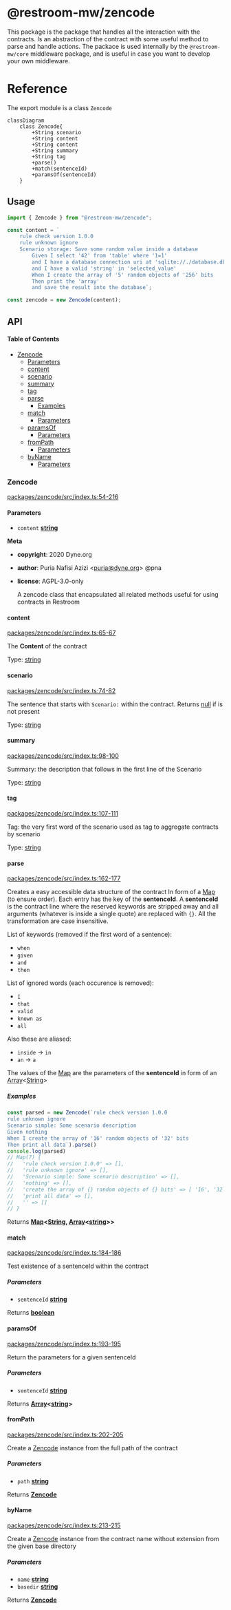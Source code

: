 # @restroom-mw/zencode

This package is the package that handles all the interaction with the contracts.
Is an abstraction of the contract with some useful method to parse and handle actions.
The packace is used internally by the `@restroom-mw/core` middleware package, and is
useful in case you want to develop your own middleware.

# Reference

The export module is a class `Zencode`

```mermaid
classDiagram
    class Zencode{
        +String scenario
        +String content
        +String content
        +String summary
        +String tag
        +parse()
        +match(sentenceId)
        +paramsOf(sentenceId)
    }
```

## Usage

```js
import { Zencode } from "@restroom-mw/zencode";

const content = `
    rule check version 1.0.0
    rule unknown ignore
    Scenario storage: Save some random value inside a database
        Given I select '42' from 'table' where '1=1'
        and I have a database connection uri at 'sqlite://./database.db'
        and I have a valid 'string' in 'selected_value'
        When I create the array of '5' random objects of '256' bits
        Then print the 'array'
        and save the result into the database`;

const zencode = new Zencode(content);
```

## API

<!-- Generated by documentation.js. Update this documentation by updating the source code. -->

#### Table of Contents

*   [Zencode](#zencode)
    *   [Parameters](#parameters)
    *   [content](#content)
    *   [scenario](#scenario)
    *   [summary](#summary)
    *   [tag](#tag)
    *   [parse](#parse)
        *   [Examples](#examples)
    *   [match](#match)
        *   [Parameters](#parameters-1)
    *   [paramsOf](#paramsof)
        *   [Parameters](#parameters-2)
    *   [fromPath](#frompath)
        *   [Parameters](#parameters-3)
    *   [byName](#byname)
        *   [Parameters](#parameters-4)

### Zencode

[packages/zencode/src/index.ts:54-216](https://github.com/dyne/restroom-mw/blob/d4e769cd5a81cacf3db515f0ee271b1d4dd298e0/packages/zencode/src/index.ts#L54-L216 "Source code on GitHub")

#### Parameters

*   `content` **[string](https://developer.mozilla.org/docs/Web/JavaScript/Reference/Global_Objects/String)** 

**Meta**

*   **copyright**: 2020 Dyne.org
*   **author**: Puria Nafisi Azizi \<puria@dyne.org> @pna
*   **license**: AGPL-3.0-only

    A zencode class that encapsulated all related methods useful for
    using contracts in Restroom

#### content

[packages/zencode/src/index.ts:65-67](https://github.com/dyne/restroom-mw/blob/d4e769cd5a81cacf3db515f0ee271b1d4dd298e0/packages/zencode/src/index.ts#L65-L67 "Source code on GitHub")

The **Content** of the contract

Type: [string](https://developer.mozilla.org/docs/Web/JavaScript/Reference/Global_Objects/String)

#### scenario

[packages/zencode/src/index.ts:74-82](https://github.com/dyne/restroom-mw/blob/d4e769cd5a81cacf3db515f0ee271b1d4dd298e0/packages/zencode/src/index.ts#L74-L82 "Source code on GitHub")

The sentence that starts with `Scenario:` within the contract.
Returns [null](https://developer.mozilla.org/docs/Web/JavaScript/Reference/Global_Objects/null) if is not present

Type: [string](https://developer.mozilla.org/docs/Web/JavaScript/Reference/Global_Objects/String)

#### summary

[packages/zencode/src/index.ts:98-100](https://github.com/dyne/restroom-mw/blob/d4e769cd5a81cacf3db515f0ee271b1d4dd298e0/packages/zencode/src/index.ts#L98-L100 "Source code on GitHub")

Summary: the description that follows in the first line of the Scenario

Type: [string](https://developer.mozilla.org/docs/Web/JavaScript/Reference/Global_Objects/String)

#### tag

[packages/zencode/src/index.ts:107-111](https://github.com/dyne/restroom-mw/blob/d4e769cd5a81cacf3db515f0ee271b1d4dd298e0/packages/zencode/src/index.ts#L107-L111 "Source code on GitHub")

Tag: the very first word of the scenario used as tag to
aggregate contracts by scenario

Type: [string](https://developer.mozilla.org/docs/Web/JavaScript/Reference/Global_Objects/String)

#### parse

[packages/zencode/src/index.ts:162-177](https://github.com/dyne/restroom-mw/blob/d4e769cd5a81cacf3db515f0ee271b1d4dd298e0/packages/zencode/src/index.ts#L162-L177 "Source code on GitHub")

Creates a easy accessible data structure of the contract
In form of a [Map](https://developer.mozilla.org/docs/Web/JavaScript/Reference/Global_Objects/Map) (to ensure order). Each entry has the
key of the **sentenceId**.
A **sentenceId** is the contract line where the reserved
keywords are stripped away and all arguments (whatever is
inside a single quote) are replaced with `{}`.
All the transformation are case insensitive.

List of keywords (removed if the first word of a sentence):

*   `when`
*   `given`
*   `and`
*   `then`

List of ignored words (each occurence is removed):

*   ` I  `
*   ` that  `
*   ` valid  `
*   ` known as  `
*   ` all  `

Also these are aliased:

*   `inside` → `in`
*   `an` → `a`

The values of the [Map](https://developer.mozilla.org/docs/Web/JavaScript/Reference/Global_Objects/Map) are the parameters of the
**sentenceId** in form of an [Array](https://developer.mozilla.org/docs/Web/JavaScript/Reference/Global_Objects/Array)<[String](https://developer.mozilla.org/docs/Web/JavaScript/Reference/Global_Objects/String)>

##### Examples

```javascript
const parsed = new Zencode(`rule check version 1.0.0
rule unknown ignore
Scenario simple: Some scenario description
Given nothing
When I create the array of '16' random objects of '32' bits
Then print all data`).parse()
console.log(parsed)
// Map(7) {
//   'rule check version 1.0.0' => [],
//   'rule unknown ignore' => [],
//   'Scenario simple: Some scenario description' => [],
//   'nothing' => [],
//   'create the array of {} random objects of {} bits' => [ '16', '32' ],
//   'print all data' => [],
//   '' => []
// }
```

Returns **[Map](https://developer.mozilla.org/docs/Web/JavaScript/Reference/Global_Objects/Map)<[String](https://developer.mozilla.org/docs/Web/JavaScript/Reference/Global_Objects/String), [Array](https://developer.mozilla.org/docs/Web/JavaScript/Reference/Global_Objects/Array)<[string](https://developer.mozilla.org/docs/Web/JavaScript/Reference/Global_Objects/String)>>** 

#### match

[packages/zencode/src/index.ts:184-186](https://github.com/dyne/restroom-mw/blob/d4e769cd5a81cacf3db515f0ee271b1d4dd298e0/packages/zencode/src/index.ts#L184-L186 "Source code on GitHub")

Test existence of a sentenceId within the contract

##### Parameters

*   `sentenceId` **[string](https://developer.mozilla.org/docs/Web/JavaScript/Reference/Global_Objects/String)** 

Returns **[boolean](https://developer.mozilla.org/docs/Web/JavaScript/Reference/Global_Objects/Boolean)** 

#### paramsOf

[packages/zencode/src/index.ts:193-195](https://github.com/dyne/restroom-mw/blob/d4e769cd5a81cacf3db515f0ee271b1d4dd298e0/packages/zencode/src/index.ts#L193-L195 "Source code on GitHub")

Return the parameters for a given sentenceId

##### Parameters

*   `sentenceId` **[string](https://developer.mozilla.org/docs/Web/JavaScript/Reference/Global_Objects/String)** 

Returns **[Array](https://developer.mozilla.org/docs/Web/JavaScript/Reference/Global_Objects/Array)<[string](https://developer.mozilla.org/docs/Web/JavaScript/Reference/Global_Objects/String)>** 

#### fromPath

[packages/zencode/src/index.ts:202-205](https://github.com/dyne/restroom-mw/blob/d4e769cd5a81cacf3db515f0ee271b1d4dd298e0/packages/zencode/src/index.ts#L202-L205 "Source code on GitHub")

Create a [Zencode](#zencode) instance from the full path of the contract

##### Parameters

*   `path` **[string](https://developer.mozilla.org/docs/Web/JavaScript/Reference/Global_Objects/String)** 

Returns **[Zencode](#zencode)** 

#### byName

[packages/zencode/src/index.ts:213-215](https://github.com/dyne/restroom-mw/blob/d4e769cd5a81cacf3db515f0ee271b1d4dd298e0/packages/zencode/src/index.ts#L213-L215 "Source code on GitHub")

Create a [Zencode](#zencode) instance from the contract name without extension
from the given base directory

##### Parameters

*   `name` **[string](https://developer.mozilla.org/docs/Web/JavaScript/Reference/Global_Objects/String)** 
*   `basedir` **[string](https://developer.mozilla.org/docs/Web/JavaScript/Reference/Global_Objects/String)** 

Returns **[Zencode](#zencode)** 
